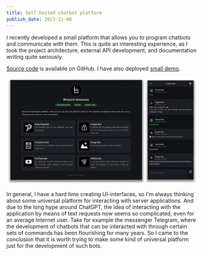 ```yaml
---
title: Self-hosted chatbot platform
publish_date: 2023-11-08
---
```


I recently developed a small platform that allows you to program chatbots and communicate with them. This is quite an interesting experience, as I took the project architecture, external API development, and documentation writing quite seriously.

[Source code](https://github.com/cheatsnake/botyard) is available on GitHub. I have also deployed [small demo](https://botyard.yurace.pro).

<img alt="preview" src="https://raw.githubusercontent.com/cheatsnake/botyard/master/docs/images/preview.png" />

In general, I have a hard time creating UI-interfaces, so I'm always thinking about some universal platform for interacting with server applications. And due to the long hype around ChatGPT, the idea of interacting with the application by means of text requests now seems so complicated, even for an average Internet user. Take for example the messenger Telegram, where the development of chatbots that can be interacted with through certain sets of commands has been flourishing for many years. So I came to the conclusion that it is worth trying to make some kind of universal platform just for the development of such bots.






